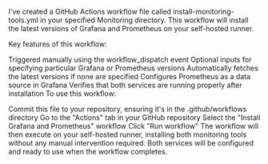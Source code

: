 I've created a GitHub Actions workflow file called install-monitoring-tools.yml in your specified Monitoring directory. This workflow will install the latest versions of Grafana and Prometheus on your self-hosted runner.

Key features of this workflow:

Triggered manually using the workflow_dispatch event
Optional inputs for specifying particular Grafana or Prometheus versions
Automatically fetches the latest versions if none are specified
Configures Prometheus as a data source in Grafana
Verifies that both services are running properly after installation
To use this workflow:

Commit this file to your repository, ensuring it's in the .github/workflows directory
Go to the "Actions" tab in your GitHub repository
Select the "Install Grafana and Prometheus" workflow
Click "Run workflow"
The workflow will then execute on your self-hosted runner, installing both monitoring tools without any manual intervention required. Both services will be configured and ready to use when the workflow completes.
